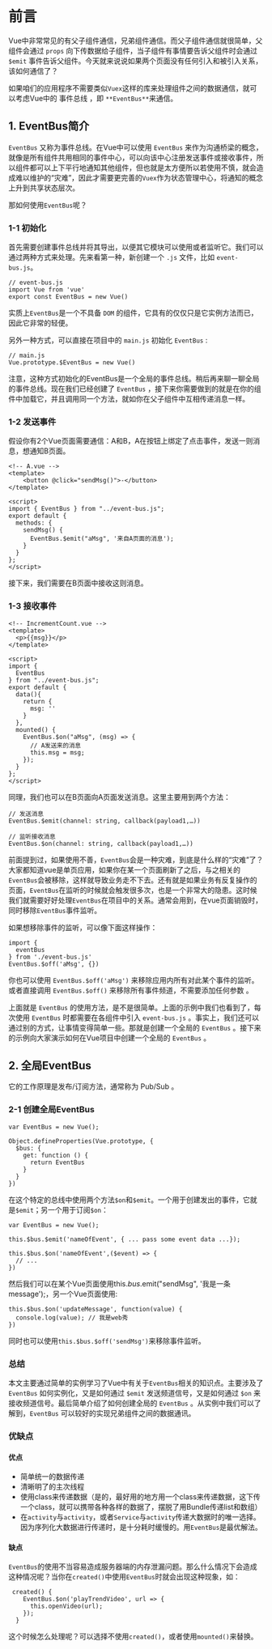 # 前言

Vue中非常常见的有父子组件通信，兄弟组件通信。而父子组件通信就很简单，父组件会通过 `props` 向下传数据给子组件，当子组件有事情要告诉父组件时会通过 `$emit` 事件告诉父组件。今天就来说说如果两个页面没有任何引入和被引入关系，该如何通信了？

如果咱们的应用程序不需要类似`Vuex`这样的库来处理组件之间的数据通信，就可以考虑Vue中的 事件总线 ，即 `**EventBus**`来通信。

## 1. EventBus简介

`EventBus` 又称为事件总线。在Vue中可以使用 `EventBus` 来作为沟通桥梁的概念，就像是所有组件共用相同的事件中心，可以向该中心注册发送事件或接收事件，所以组件都可以上下平行地通知其他组件，但也就是太方便所以若使用不慎，就会造成难以维护的“灾难”，因此才需要更完善的`Vuex`作为状态管理中心，将通知的概念上升到共享状态层次。

那如何使用`EventBus`呢？

### 1-1 初始化

首先需要创建事件总线并将其导出，以便其它模块可以使用或者监听它。我们可以通过两种方式来处理。先来看第一种，新创建一个 `.js` 文件，比如 `event-bus.js`。
```
// event-bus.js
import Vue from 'vue'
export const EventBus = new Vue()
```
实质上`EventBus`是一个不具备 `DOM` 的组件，它具有的仅仅只是它实例方法而已，因此它非常的轻便。

另外一种方式，可以直接在项目中的 `main.js` 初始化 `EventBus` :
```
// main.js
Vue.prototype.$EventBus = new Vue()
```
注意，这种方式初始化的EventBus是一个全局的事件总线。稍后再来聊一聊全局的事件总线。现在我们已经创建了 `EventBus` ，接下来你需要做到的就是在你的组件中加载它，并且调用同一个方法，就如你在父子组件中互相传递消息一样。

### 1-2 发送事件

假设你有2个Vue页面需要通信：A和B，A在按钮上绑定了点击事件，发送一则消息，想通知B页面。
```
<!-- A.vue -->
<template>
    <button @click="sendMsg()">-</button>
</template>

<script> 
import { EventBus } from "../event-bus.js";
export default {
  methods: {
    sendMsg() {
      EventBus.$emit("aMsg", '来自A页面的消息');
    }
  }
}; 
</script>
```
接下来，我们需要在B页面中接收这则消息。

### 1-3 接收事件
```
<!-- IncrementCount.vue -->
<template>
  <p>{{msg}}</p>
</template>

<script> 
import { 
  EventBus 
} from "../event-bus.js";
export default {
  data(){
    return {
      msg: ''
    }
  },
  mounted() {
    EventBus.$on("aMsg", (msg) => {
      // A发送来的消息
      this.msg = msg;
    });
  }
};
</script>
```
同理，我们也可以在B页面向A页面发送消息。这里主要用到两个方法：
```
// 发送消息
EventBus.$emit(channel: string, callback(payload1,…))

// 监听接收消息
EventBus.$on(channel: string, callback(payload1,…))
```
前面提到过，如果使用不善，`EventBus`会是一种灾难，到底是什么样的“灾难”了？大家都知道vue是单页应用，如果你在某一个页面刷新了之后，与之相关的`EventBus`会被移除，这样就导致业务走不下去。还有就是如果业务有反复操作的页面，`EventBus`在监听的时候就会触发很多次，也是一个非常大的隐患。这时候我们就需要好好处理`EventBus`在项目中的关系。通常会用到，在vue页面销毁时，同时移除`EventBus`事件监听。

如果想移除事件的监听，可以像下面这样操作：
```
import { 
  eventBus 
} from './event-bus.js'
EventBus.$off('aMsg', {})
```
你也可以使用 `EventBus.$off('aMsg')` 来移除应用内所有对此某个事件的监听。或者直接调用 `EventBus.$off()` 来移除所有事件频道，不需要添加任何参数 。

上面就是 `EventBus` 的使用方法，是不是很简单。上面的示例中我们也看到了，每次使用 `EventBus` 时都需要在各组件中引入 `event-bus.js` 。事实上，我们还可以通过别的方式，让事情变得简单一些。那就是创建一个全局的 `EventBus` 。接下来的示例向大家演示如何在Vue项目中创建一个全局的 `EventBus` 。

## 2. 全局EventBus

它的工作原理是发布/订阅方法，通常称为 Pub/Sub 。

### 2-1 创建全局EventBus

```
var EventBus = new Vue();

Object.defineProperties(Vue.prototype, {
  $bus: {
    get: function () {
      return EventBus
    }
  }
})
```
在这个特定的总线中使用两个方法`$on`和`$emit`。一个用于创建发出的事件，它就是`$emit`；另一个用于订阅`$on`：

```
var EventBus = new Vue();

this.$bus.$emit('nameOfEvent', { ... pass some event data ...});

this.$bus.$on('nameOfEvent',($event) => {
  // ...
})
```
然后我们可以在某个Vue页面使用this.$bus.$emit("sendMsg", '我是一条message');，另一个Vue页面使用:
```
this.$bus.$on('updateMessage', function(value) {
  console.log(value); // 我是web秀
})
```
同时也可以使用`this.$bus.$off('sendMsg')`来移除事件监听。

### 总结

本文主要通过简单的实例学习了Vue中有关于`EventBus`相关的知识点。主要涉及了 `EventBus` 如何实例化，又是如何通过 `$emit` 发送频道信号，又是如何通过 `$on` 来接收频道信号。最后简单介绍了如何创建全局的 `EventBus` 。从实例中我们可以了解到，`EventBus` 可以较好的实现兄弟组件之间的数据通讯。

### 优缺点

#### 优点

- 简单统一的数据传递
- 清晰明了的主次线程
- 使用class来传递数据（是的，最好用的地方用一个class来传递数据，这下传一个class，就可以携带各种各样的数据了，摆脱了用Bundle传递list和数组）
- 在`activity`与`activity`，或者`Service`与`activity`传递大数据时的唯一选择。因为序列化大数据进行传递时，是十分耗时缓慢的。用`EventBus`是最优解法。

#### 缺点

`EventBus`的使用不当容易造成服务器端的内存泄漏问题。那么什么情况下会造成这种情况呢？当你在`created()`中使用`EventBus`时就会出现这种现象，如：
```
 created() {
    EventBus.$on('playTrendVideo', url => {
      this.openVideo(url);
    });
  }
```
这个时候怎么处理呢？可以选择不使用`created()`，或者使用`mounted()`来替换。





